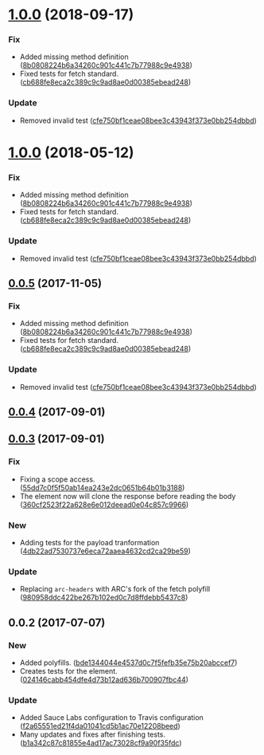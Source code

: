 <a name="1.0.0"></a>
# [1.0.0](https://github.com/advanced-rest-client/response-history-saver/compare/0.0.3...1.0.0) (2018-09-17)


### Fix

* Added missing method definition ([8b0808224b6a34260c901c441c7b77988c9e4938](https://github.com/advanced-rest-client/response-history-saver/commit/8b0808224b6a34260c901c441c7b77988c9e4938))
* Fixed tests for fetch standard. ([cb688fe8eca2c389c9c9ad8ae0d00385ebead248](https://github.com/advanced-rest-client/response-history-saver/commit/cb688fe8eca2c389c9c9ad8ae0d00385ebead248))

### Update

* Removed invalid test ([cfe750bf1ceae08bee3c43943f373e0bb254dbbd](https://github.com/advanced-rest-client/response-history-saver/commit/cfe750bf1ceae08bee3c43943f373e0bb254dbbd))



<a name="1.0.0"></a>
# [1.0.0](https://github.com/advanced-rest-client/response-history-saver/compare/0.0.3...1.0.0) (2018-05-12)


### Fix

* Added missing method definition ([8b0808224b6a34260c901c441c7b77988c9e4938](https://github.com/advanced-rest-client/response-history-saver/commit/8b0808224b6a34260c901c441c7b77988c9e4938))
* Fixed tests for fetch standard. ([cb688fe8eca2c389c9c9ad8ae0d00385ebead248](https://github.com/advanced-rest-client/response-history-saver/commit/cb688fe8eca2c389c9c9ad8ae0d00385ebead248))

### Update

* Removed invalid test ([cfe750bf1ceae08bee3c43943f373e0bb254dbbd](https://github.com/advanced-rest-client/response-history-saver/commit/cfe750bf1ceae08bee3c43943f373e0bb254dbbd))



<a name="0.0.5"></a>
## [0.0.5](https://github.com/advanced-rest-client/response-history-saver/compare/0.0.3...0.0.5) (2017-11-05)


### Fix

* Added missing method definition ([8b0808224b6a34260c901c441c7b77988c9e4938](https://github.com/advanced-rest-client/response-history-saver/commit/8b0808224b6a34260c901c441c7b77988c9e4938))
* Fixed tests for fetch standard. ([cb688fe8eca2c389c9c9ad8ae0d00385ebead248](https://github.com/advanced-rest-client/response-history-saver/commit/cb688fe8eca2c389c9c9ad8ae0d00385ebead248))

### Update

* Removed invalid test ([cfe750bf1ceae08bee3c43943f373e0bb254dbbd](https://github.com/advanced-rest-client/response-history-saver/commit/cfe750bf1ceae08bee3c43943f373e0bb254dbbd))



<a name="0.0.4"></a>
## [0.0.4](https://github.com/advanced-rest-client/response-history-saver/compare/0.0.3...0.0.4) (2017-09-01)




<a name="0.0.3"></a>
## [0.0.3](https://github.com/advanced-rest-client/response-history-saver/compare/0.0.2...0.0.3) (2017-09-01)


### Fix

* Fixing a scope access. ([55dd7c0f5f50ab14ea243e2dc0651b64b01b3188](https://github.com/advanced-rest-client/response-history-saver/commit/55dd7c0f5f50ab14ea243e2dc0651b64b01b3188))
* The element now will clone the response before reading the body ([360cf2523f22a628e6e012deead0e04c857c9966](https://github.com/advanced-rest-client/response-history-saver/commit/360cf2523f22a628e6e012deead0e04c857c9966))

### New

* Adding tests for the payload tranformation ([4db22ad7530737e6eca72aaea4632cd2ca29be59](https://github.com/advanced-rest-client/response-history-saver/commit/4db22ad7530737e6eca72aaea4632cd2ca29be59))

### Update

* Replacing `arc-headers` with ARC's fork of the fetch polyfill ([980958ddc422be267b102ed0c7d8ffdebb5437c8](https://github.com/advanced-rest-client/response-history-saver/commit/980958ddc422be267b102ed0c7d8ffdebb5437c8))



<a name="0.0.2"></a>
## 0.0.2 (2017-07-07)


### New

* Added polyfills. ([bde1344044e4537d0c7f5fefb35e75b20abccef7](https://github.com/advanced-rest-client/response-history-saver/commit/bde1344044e4537d0c7f5fefb35e75b20abccef7))
* Creates tests for the element. ([024146cabb454dfe4d73b12ad636b700907fbc44](https://github.com/advanced-rest-client/response-history-saver/commit/024146cabb454dfe4d73b12ad636b700907fbc44))

### Update

* Added Sauce Labs configuration to  Travis configuration ([f2a65551ed21f4da01041cd5b1ac70e12208beed](https://github.com/advanced-rest-client/response-history-saver/commit/f2a65551ed21f4da01041cd5b1ac70e12208beed))
* Many updates and fixes after finishing tests. ([b1a342c87c81855e4ad17ac73028cf9a90f35fdc](https://github.com/advanced-rest-client/response-history-saver/commit/b1a342c87c81855e4ad17ac73028cf9a90f35fdc))



